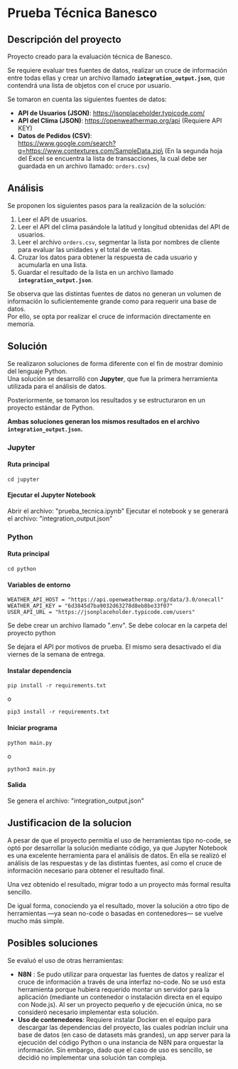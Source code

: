 # Prueba Técnica Banesco

## Descripción del proyecto

Proyecto creado para la evaluación técnica de Banesco.

Se requiere evaluar tres fuentes de datos, realizar un cruce de información
entre todas ellas y crear un archivo llamado **`integration_output.json`**, que
contendrá una lista de objetos con el cruce por usuario.

Se tomaron en cuenta las siguientes fuentes de datos:

- **API de Usuarios (JSON)**: https://jsonplaceholder.typicode.com/
- **API del Clima (JSON)**: https://openweathermap.org/api (Requiere API KEY)
- **Datos de Pedidos (CSV)**:\
  https://www.google.com/search?q=https://www.contextures.com/SampleData.zip\
  (En la segunda hoja del Excel se encuentra la lista de transacciones, la cual
  debe ser guardada en un archivo llamado: `orders.csv`)

## Análisis

Se proponen los siguientes pasos para la realización de la solución:

1. Leer el API de usuarios.
2. Leer el API del clima pasándole la latitud y longitud obtenidas del API de
   usuarios.
3. Leer el archivo `orders.csv`, segmentar la lista por nombres de cliente para
   evaluar las unidades y el total de ventas.
4. Cruzar los datos para obtener la respuesta de cada usuario y acumularla en
   una lista.
5. Guardar el resultado de la lista en un archivo llamado
   **`integration_output.json`**.

Se observa que las distintas fuentes de datos no generan un volumen de
información lo suficientemente grande como para requerir una base de datos.\
Por ello, se opta por realizar el cruce de información directamente en memoria.

## Solución

Se realizaron soluciones de forma diferente con el fin de mostrar dominio del
lenguaje Python.\
Una solución se desarrolló con **Jupyter**, que fue la primera herramienta
utilizada para el análisis de datos.

Posteriormente, se tomaron los resultados y se estructuraron en un proyecto
estándar de Python.

**Ambas soluciones generan los mismos resultados en el archivo
`integration_output.json`.**

### Jupyter

#### Ruta principal

```
cd jupyter
```

#### Ejecutar el Jupyter Notebook

Abrir el archivo: "prueba_tecnica.ipynb" Ejecutar el notebook y se generará el
archivo: "integration_output.json"

### Python

#### Ruta principal

```
cd python
```

#### Variables de entorno

```
WEATHER_API_HOST = "https://api.openweathermap.org/data/3.0/onecall"
WEATHER_API_KEY = "6d3845d7ba9032d63278d8eb8be33f07"
USER_API_URL = "https://jsonplaceholder.typicode.com/users"
```

Se debe crear un archivo llamado ".env". Se debe colocar en la carpeta del
proyecto python

Se dejara el API por motivos de prueba. El mismo sera desactivado el dia viernes
de la semana de entrega.

#### Instalar dependencia

```
pip install -r requirements.txt
```

o

```
pip3 install -r requirements.txt
```

#### Iniciar programa

```
python main.py
```

o

```
python3 main.py
```

#### Salida

Se genera el archivo: "integration_output.json"

## Justificacion de la solucion

A pesar de que el proyecto permitía el uso de herramientas tipo no-code, se optó
por desarrollar la solución mediante código, ya que Jupyter Notebook es una
excelente herramienta para el análisis de datos. En ella se realizó el análisis
de las respuestas y de las distintas fuentes, así como el cruce de información
necesario para obtener el resultado final.

Una vez obtenido el resultado, migrar todo a un proyecto más formal resulta
sencillo.

De igual forma, conociendo ya el resultado, mover la solución a otro tipo de
herramientas —ya sean no-code o basadas en contenedores— se vuelve mucho más
simple.

## Posibles soluciones

Se evaluó el uso de otras herramientas:

- **N8N** : Se pudo utilizar para orquestar las fuentes de datos y realizar el
  cruce de información a través de una interfaz no-code. No se usó esta
  herramienta porque hubiera requerido montar un servidor para la aplicación
  (mediante un contenedor o instalación directa en el equipo con Node.js). Al
  ser un proyecto pequeño y de ejecución única, no se consideró necesario
  implementar esta solución.
- **Uso de contenedores**: Requiere instalar Docker en el equipo para descargar
  las dependencias del proyecto, las cuales podrían incluir una base de datos
  (en caso de datasets más grandes), un app server para la ejecución del código
  Python o una instancia de N8N para orquestar la información. Sin embargo, dado
  que el caso de uso es sencillo, se decidió no implementar una solución tan
  compleja.
